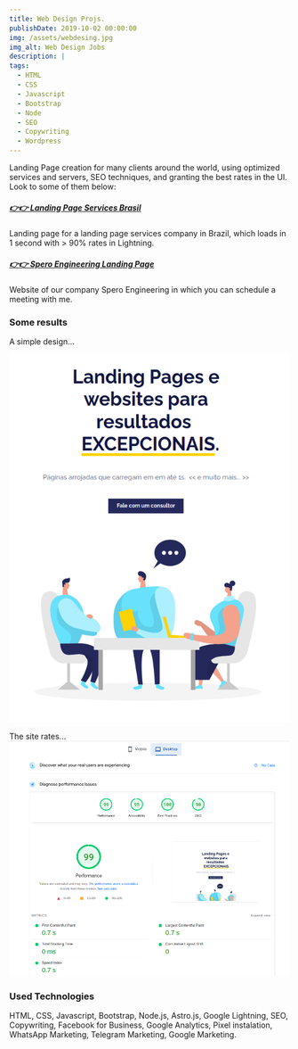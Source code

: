 ```yaml
---
title: Web Design Projs.
publishDate: 2019-10-02 00:00:00
img: /assets/webdesing.jpg
img_alt: Web Design Jobs
description: |
tags:
  - HTML
  - CSS
  - Javascript
  - Bootstrap
  - Node
  - SEO
  - Copywriting
  - Wordpress
---
```


Landing Page creation for many clients around the world, using optimized services and servers, SEO techniques, and granting the best rates in the UI.
Look to some of them below:

##### [👉👉 Landing Page Services Brasil](https://lplp.bss.design/)<base target="_blank">
Landing page for a landing page services company in Brazil, which loads in 1 second with > 90% rates in Lightning.

##### [👉👉 Spero Engineering Landing Page](https://speroeng.com)<base target="_blank">
Website of our company Spero Engineering in which you can schedule a meeting with me.


### Some results ###

A simple design...

<img src="../../../public/assets/1ssiteview.png" alt="Image of one second loading site"/>

The site rates...
<img src="../../../public/assets/1ssitedata.png" alt="Image of the measure of site data with all trends higher than 90 percent" />

### Used Technologies ###
HTML, CSS, Javascript, Bootstrap, Node.js, Astro.js, Google Lightning, SEO, Copywriting, Facebook for Business, Google Analytics, Pixel instalation, WhatsApp Marketing, Telegram Marketing, Google Marketing.
